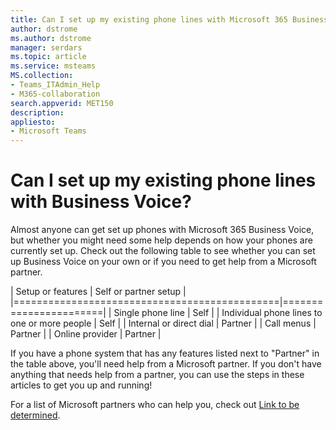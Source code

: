```yaml
---
title: Can I set up my existing phone lines with Microsoft 365 Business Voice?
author: dstrome 
ms.author: dstrome
manager: serdars
ms.topic: article
ms.service: msteams
MS.collection: 
- Teams_ITAdmin_Help
- M365-collaboration
search.appverid: MET150
description: 
appliesto: 
- Microsoft Teams
---
```


# Can I set up my existing phone lines with Business Voice?

Almost anyone can get set up phones with Microsoft 365 Business Voice, but whether you might need some help depends on how your phones are currently set up. Check out the following table to see whether you can set up Business Voice on your own or if you need to get help from a Microsoft partner.

| Setup or features                            | Self or partner setup |
|==============================================|=======================|
| Single phone line                            | Self                  |
| Individual phone lines to one or more people | Self                  |
| Internal or direct dial                      | Partner               |
| Call menus                                   | Partner               |
| Online provider                              | Partner               |

If you have a phone system that has any features listed next to "Partner" in the table above, you'll need help from a Microsoft partner. If you don't have anything that needs help from a partner, you can use the steps in these articles to get you up and running! 

For a list of Microsoft partners who can help you, check out [Link to be determined](https://microsoft.com).
